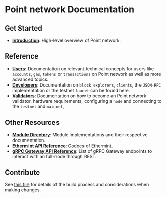<!--
layout: home
title: Point network Documentation
description: Point network is a scalable and interoperable Ethereum blockchain, built on Proof-of-Stake with fast-finality.
sections:
  - title: Introduction
    desc: Read a high-level overview of Point network and its architecture.
    url: /about/intro/overview
    icon: ethereum-intro
  - title: Basics
    desc: Start with the basic concepts of Point network, like accounts and transactions.
    url: /users/basics/transactions
    icon: basics
stack:
  - title: Cosmos SDK
    desc: The SDK is the world’s most popular framework for building application-specific blockchains.
    color: "#5064FB"
    label: sdk
    url: http://docs.cosmos.network
  - title: Ethereum
    desc: Ethereum is a global, open-source platform for decentralized applications.
    color: "#1A1F36"
    label: ethereum-black
    url: https://eth.wiki
  - title: Tendermint Core
    desc: The leading BFT engine for building blockchains, powering Point network.
    color: "#00BB00"
    label: core
    url: http://docs.tendermint.com
footer:
  newsletter: false
aside: false
-->

# Point network Documentation

## Get Started

- **[Introduction](./about/intro/overview.md)**: High-level overview of Point network.

## Reference

- **[Users](./users/)**: Documentation on relevant technical concepts for users like `accounts`, `gas`, `tokens` or `transactions` on Point network as well as more advanced topics.
- **[Developers](./developers/)**: Documentation on `block explorers`, `clients`, the `JSON-RPC` implementation or the testnet `faucet` can be found here.
- **[Validators](./validators/)**: Documentation on how to become an Point network validator, hardware requirements, configuring a `node` and connecting to the `testnet` and `mainnet`,

## Other Resources

- **[Module Directory](../x/)**: Module implementations and their respective documentation.
- **[Ethermint API Reference](https://pkg.go.dev/github.com/evmos/ethermint)**: Godocs of Ethermint.
- **[gRPC Gateway API Reference](https://api.evmos.dev/)**: List of gRPC Gateway endpoints to interact with an full-node through REST.

## Contribute

See [this file](https://github.com/evmos/evmos/blob/main/docs/DOCS_README.md) for details of the build process and considerations when making changes.
